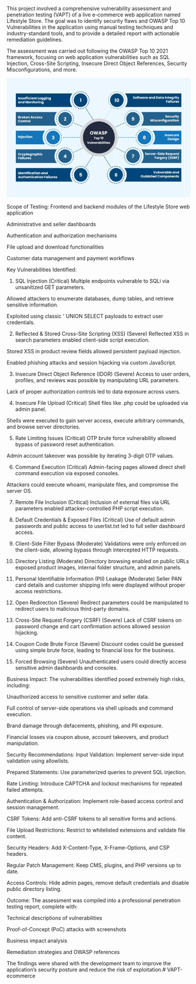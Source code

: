 This project involved a comprehensive vulnerability assessment and penetration testing (VAPT) of a live e-commerce web application named Lifestyle Store. The goal was to identify security flaws and OWASP Top 10 Vulnerabilities in the application using manual testing techniques and industry-standard tools, and to provide a detailed report with actionable remediation guidelines.


The assessment was carried out following the OWASP Top 10 2021 framework, focusing on web application vulnerabilities such as SQL Injection, Cross-Site Scripting, Insecure Direct Object References, Security Misconfigurations, and more.



![image alt](owasp-top-10-vulnerabilities-jpg.webp)


Scope of Testing:
Frontend and backend modules of the Lifestyle Store web application

Administrative and seller dashboards

Authentication and authorization mechanisms

File upload and download functionalities

Customer data management and payment workflows

Key Vulnerabilities Identified:
1. SQL Injection (Critical)
Multiple endpoints vulnerable to SQLi via unsanitized GET parameters.

Allowed attackers to enumerate databases, dump tables, and retrieve sensitive information.

Exploited using classic ' UNION SELECT payloads to extract user credentials.

2. Reflected & Stored Cross-Site Scripting (XSS) (Severe)
Reflected XSS in search parameters enabled client-side script execution.

Stored XSS in product review fields allowed persistent payload injection.

Enabled phishing attacks and session hijacking via custom JavaScript.

3. Insecure Direct Object Reference (IDOR) (Severe)
Access to user orders, profiles, and reviews was possible by manipulating URL parameters.

Lack of proper authorization controls led to data exposure across users.

4. Insecure File Upload (Critical)
Shell files like .php could be uploaded via admin panel.

Shells were executed to gain server access, execute arbitrary commands, and browse server directories.

5. Rate Limiting Issues (Critical)
OTP brute force vulnerability allowed bypass of password reset authentication.

Admin account takeover was possible by iterating 3-digit OTP values.

6. Command Execution (Critical)
Admin-facing pages allowed direct shell command execution via exposed consoles.

Attackers could execute whoami, manipulate files, and compromise the server OS.

7. Remote File Inclusion (Critical)
Inclusion of external files via URL parameters enabled attacker-controlled PHP script execution.

8. Default Credentials & Exposed Files (Critical)
Use of default admin passwords and public access to userlist.txt led to full seller dashboard access.

9. Client-Side Filter Bypass (Moderate)
Validations were only enforced on the client-side, allowing bypass through intercepted HTTP requests.

10. Directory Listing (Moderate)
Directory browsing enabled on public URLs exposed product images, internal folder structure, and admin panels.

11. Personal Identifiable Information (PII) Leakage (Moderate)
Seller PAN card details and customer shipping info were displayed without proper access restrictions.

12. Open Redirection (Severe)
Redirect parameters could be manipulated to redirect users to malicious third-party domains.

13. Cross-Site Request Forgery (CSRF) (Severe)
Lack of CSRF tokens on password change and cart confirmation actions allowed session hijacking.

14. Coupon Code Brute Force (Severe)
Discount codes could be guessed using simple brute force, leading to financial loss for the business.

15. Forced Browsing (Severe)
Unauthenticated users could directly access sensitive admin dashboards and consoles.

Business Impact:
The vulnerabilities identified posed extremely high risks, including:

Unauthorized access to sensitive customer and seller data.

Full control of server-side operations via shell uploads and command execution.

Brand damage through defacements, phishing, and PII exposure.

Financial losses via coupon abuse, account takeovers, and product manipulation.

Security Recommendations:
Input Validation: Implement server-side input validation using allowlists.

Prepared Statements: Use parameterized queries to prevent SQL injection.

Rate Limiting: Introduce CAPTCHA and lockout mechanisms for repeated failed attempts.

Authentication & Authorization: Implement role-based access control and session management.

CSRF Tokens: Add anti-CSRF tokens to all sensitive forms and actions.

File Upload Restrictions: Restrict to whitelisted extensions and validate file content.

Security Headers: Add X-Content-Type, X-Frame-Options, and CSP headers.

Regular Patch Management: Keep CMS, plugins, and PHP versions up to date.

Access Controls: Hide admin pages, remove default credentials and disable public directory listing.

Outcome:
The assessment was compiled into a professional penetration testing report, complete with:

Technical descriptions of vulnerabilities

Proof-of-Concept (PoC) attacks with screenshots

Business impact analysis

Remediation strategies and OWASP references

The findings were shared with the development team to improve the application’s security posture and reduce the risk of exploitation.# VAPT-ecommerce
